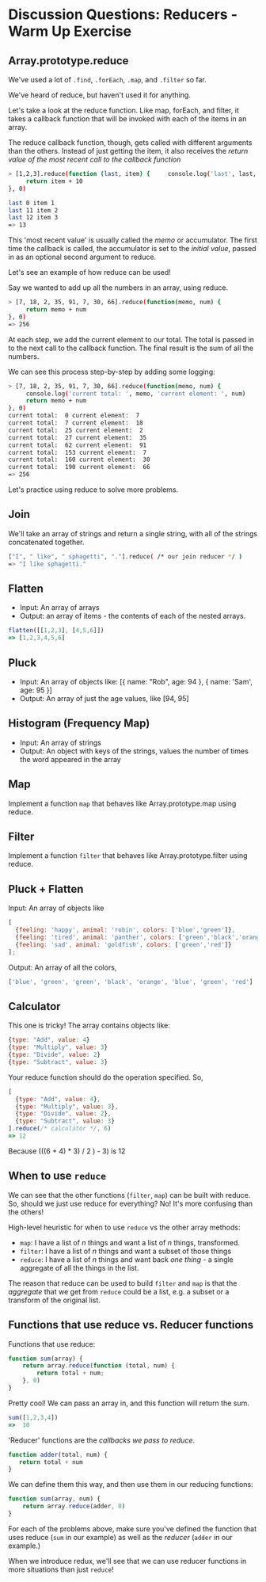 # Discussion Questions: Reducers - Warm Up Exercise

## Array.prototype.reduce

We've used a lot of `.find`, `.forEach`, `.map`, and `.filter` so far.

We've heard of reduce, but haven't used it for anything.

Let's take a look at the reduce function. Like map, forEach, and filter, it
takes a callback function that will be invoked with each of the items in an
array.

The reduce callback function, though, gets called with different arguments than
the others. Instead of just getting the item, it also receives the _return value
of the most recent call to the callback function_

```sh
> [1,2,3].reduce(function (last, item) {     console.log('last', last, 'item', item)
     return item + 10
}, 0)

last 0 item 1
last 11 item 2
last 12 item 3
=> 13
```

This 'most recent value' is usually called the _memo_ or accumulator. The first
time the callback is called, the accumulator is set to the _initial value_,
passed in as an optional second argument to reduce.

Let's see an example of how reduce can be used!

Say we wanted to add up all the numbers in an array, using reduce.

```sh
> [7, 18, 2, 35, 91, 7, 30, 66].reduce(function(memo, num) {
     return memo + num
}, 0)
=> 256
```

At each step, we add the current element to our total. The total is passed in to
the next call to the callback function. The final result is the sum of all the
numbers.

We can see this process step-by-step by adding some logging:

```sh
> [7, 18, 2, 35, 91, 7, 30, 66].reduce(function(memo, num) {
     console.log('current total: ', memo, 'current element: ', num)
     return memo + num
}, 0)
current total:  0 current element:  7
current total:  7 current element:  18
current total:  25 current element:  2
current total:  27 current element:  35
current total:  62 current element:  91
current total:  153 current element:  7
current total:  160 current element:  30
current total:  190 current element:  66
=> 256
```

Let's practice using reduce to solve more problems.

## Join

We'll take an array of strings and return a single string, with all of the strings concatenated together.

```sh
["I", " like", " sphagetti", "."].reduce( /* our join reducer */ )
=> "I like sphagetti."
```

## Flatten

- Input: An array of arrays
- Output: an array of items - the contents of each of the nested arrays.

```js
flatten([[1,2,3], [4,5,6]])
=> [1,2,3,4,5,6]
```

## Pluck

- Input: An array of objects like: [{ name: "Rob", age: 94 }, { name: 'Sam',
  age: 95 }]
- Output: An array of just the age values, like [94, 95]

## Histogram (Frequency Map)

- Input: An array of strings
- Output: An object with keys of the strings, values the number of times the
  word appeared in the array

## Map

Implement a function `map` that behaves like Array.prototype.map using reduce.

## Filter

Implement a function `filter` that behaves like Array.prototype.filter using
reduce.

## Pluck + Flatten

Input: An array of objects like

```js
[
  {feeling: 'happy', animal: 'robin', colors: ['blue','green']},
  {feeling: 'tired', animal: 'panther', colors: ['green','black','orange','blue']},
  {feeling: 'sad', animal: 'goldfish', colors: ['green','red']}
];
```

Output: An array of all the colors,

```js
['blue', 'green', 'green', 'black', 'orange', 'blue', 'green', 'red']
```

## Calculator

This one is tricky! The array contains objects like:

```js
{type: "Add", value: 4}
{type: "Multiply", value: 3}
{type: "Divide", value: 2}
{type: "Subtract", value: 3}
```

Your reduce function should do the operation specified. So,

```js
[
  {type: "Add", value: 4},
  {type: "Multiply", value: 3},
  {type: "Divide", value: 2},
  {type: "Subtract", value: 3}
].reduce(/* calculator */, 6)
=> 12
```

Because (((6 + 4) * 3) / 2 ) - 3) is 12

## When to use `reduce`

We can see that the other functions (`filter`, `map`) can be built with reduce.
So, should we just use reduce for everything? No! It's more confusing than the
others!

High-level heuristic for when to use `reduce` vs the other array methods:

- `map`: I have a list of _n_ things and want a list of _n_ things, transformed.
- `filter`: I have a list of _n_ things and want a subset of those things
- `reduce`: I have a list of _n_ things and want back _one thing_ - a single aggregate of all the things in the list.

The reason that reduce can be used to build `filter` and `map` is that the _aggregate_ that we get from `reduce` could be a list, e.g. a subset or a transform of the original list.

## Functions that use reduce vs. Reducer functions

Functions that use reduce:

```js
function sum(array) {
    return array.reduce(function (total, num) {
        return total + num;
    }, 0)
}
```

Pretty cool! We can pass an array in, and this function will return the sum.

```js
sum([1,2,3,4])
=>  10
```

'Reducer' functions are the _callbacks we pass to reduce_.

```js
function adder(total, num) {
   return total + num
}
```

We can define them this way, and then use them in our reducing functions:

```js
function sum(array, num) {
    return array.reduce(adder, 0)
}
```

For each of the problems above, make sure you've defined the function that uses
reduce (`sum` in our example) as well as the _reducer_ (`adder` in our example.)

When we introduce redux, we'll see that we can use reducer functions in more
situations than just `reduce`!
